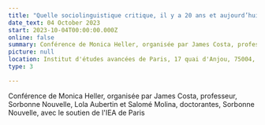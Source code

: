 ```yaml
---
title: "Quelle sociolinguistique critique, il y a 20 ans et aujourd’hui?" 
date_text: 04 October 2023
start: 2023-10-04T00:00:00.000Z
online: false
summary: Conférence de Monica Heller, organisée par James Costa, professeur, Sorbonne Nouvelle, Lola Aubertin et Salomé Molina, doctorantes, Sorbonne Nouvelle, avec le soutien de l'IEA de Paris
picture: null
location: Institut d'études avancées de Paris, 17 quai d'Anjou, 75004, Paris
type: 3

---
```


Conférence de Monica Heller, organisée par James Costa, professeur, Sorbonne Nouvelle, Lola Aubertin et Salomé Molina, doctorantes, Sorbonne Nouvelle, avec le soutien de l'IEA de Paris